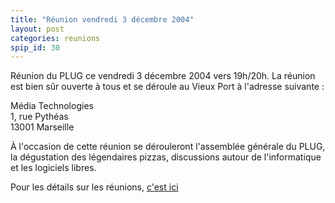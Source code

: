 ```yaml
---
title: "Réunion vendredi 3 décembre 2004"
layout: post
categories: reunions
spip_id: 30
---
```

Réunion du PLUG ce vendredi 3 décembre 2004 vers 19h/20h.
La réunion est bien sûr ouverte à tous et se déroule au Vieux Port à l'adresse suivante : 
  
Média Technologies  
1, rue Pythéas  
13001 Marseille

À l'occasion de cette réunion se dérouleront l'assemblée générale du PLUG, la dégustation des légendaires pizzas, discussions autour de l'informatique et les logiciels libres.

Pour les détails sur les réunions, [c'est ici](art2)
